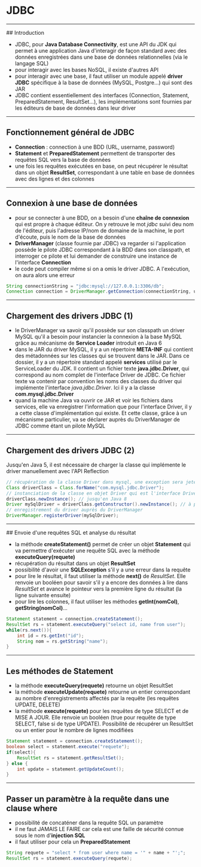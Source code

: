 # JDBC

----

## Introduction

- JDBC, pour **Java Database Connectivity**, est une API du JDK qui permet à une application Java d'interagir de façon standard avec des données enregistrées dans une base de données relationnelles (via le langage SQL)
- pour interagir avec les bases NoSQL, il existe d'autres API
- pour interagir avec une base, il faut utiliser un module appelé **driver JDBC** spécifique à la base de données (MySQL, Postgre...) qui sont des JAR
- JDBC contient essentiellement des interfaces (Connection, Statement, PreparedStatement, ResultSet...), les implémentations sont fournies par les éditeurs de base de données dans leur driver

----

## Fonctionnement général de JDBC

- **Connection** : connection à une BDD (URL, username, password)
- **Statement** et **PreparedStatement** permettent de transporter des requêtes SQL vers la base de données
- une fois les requêtes exécutées en base, on peut récupérer le résultat dans un objet **ResultSet**, correspondant à une table en base de données avec des lignes et des colonnes

----

## Connexion à une base de données

- pour se connecter à une BDD, on a besoin d'une **chaîne de connexion** qui est propre à chaque éditeur. On y retrouve le mot *jdbc* suivi deu nom de l'éditeur, puis l'adresse IP/nom de domaine de la machine, le port d'écoute, puis le nom de la base de données
- **DriverManager** (classe fournie par JDBC) va regarder si l'application possède le pilote JDBC correspondant à la BDD dans son classpath, et interroger ce pilote et lui demander de construire une instance de l'interface **Connection**
- le code peut compiler même si on a omis le driver JDBC. A l'exécution, on aura alors une erreur

```java
String connectionString = "jdbc:mysql://127.0.0.1:3306/db";
Connection connection = DriverManager.getConnection(connectionString, username, password);
```

----

## Chargement des drivers JDBC (1)

- le DriverManager va savoir qu'il possède sur son classpath un driver MySQL qu'il a besoin pour instancier la connexion à la base MySQL grâce au mécanisme de **Service Loader** introduit en Java 6
- dans le JAR du driver MySQL, il y a un répertoire **META-INF** qui contient des métadonnées sur les classes qui se trouvent dans le JAR. Dans ce dossier, il y a un répertoire standard appelé **services** utilisé par le ServiceLoader du JDK. Il contient un fichier texte **java.jdbc.Driver**, qui correspond au nom complet de l'interface Driver de JDBC. Ce fichier texte va contenir par convention les noms des classes du driver qui implémente l'interface *java.jdbc.Driver*. Ici il y a la classe **com.mysql.jdbc.Driver**
- quand la machine Java va ouvrir ce JAR et voir les fichiers dans services, elle va enregistrer l'information que pour l'interface Driver, il y a cette classe d'implémentation qui existe. Et cette classe, grâce à un mécanisme particulier, va se déclarer auprès du DriverManager de JDBC comme étant un pilote MySQL

----

## Chargement des drivers JDBC (2)

Jusqu'en Java 5, il est nécessaire de charger la classe qui implémente le driver manuellement avec l'API Reflection

```java
// récupération de la classe Driver dans mysql, une exception sera jeté si le JAR est absent du classpath
Class driverClass = Class.forName("com.mysql.jdbc.Driver");
// instanciation de la classe en objet Driver qui est l'interface Driver de JDBC
driverClass.newInstance(); // jusqu'en Java 8
Driver mySqlDriver = driverClass.getConstructor().newInstance(); // à partir de Java 9 (lié à la sécurité dans l'API Réflection)
// enregistrement du driver auprès du DriverManager
DriverManager.registerDriver(mySqlDriver);
```

----

## Envoie d'une requêtes SQL et analyse du résultat 

- la méthode **createStatement()** permet de créer un objet **Statement** qui va permettre d'exécuter une requête SQL avec la méthode **executeQuery(requete)**
- récupération du résultat dans un objet **ResultSet**
- possibilité d'avoir une **SQLException** s'il y a une erreur dans la requête
- pour lire le résultat, il faut utiliser la méthode **next()** de *ResultSet*. Elle renvoie un booléen pour savoir s'il y a encore des données à lire dans *ResultSet* et avance le pointeur vers la première ligne du résultat (la ligne suivante ensuite)
- pour lire les colonnes, il faut utiliser les méthodes **getInt(nomCol)**, **getString(nomCol)**...

```java
Statement statement = connection.createStatement();
ResultSet rs = statement.executeQuery("select id, name from user");
while(rs.next()){
    int id = rs.getInt("id");
    String nom = rs.getString("name");
}
```

----

## Les méthodes de Statement
- la méthode **executeQuery(requete)** retourne un objet ResultSet
- la méthode **executeUpdate(requete)** retourne un entier correspondant au nombre d'enregistrements affectés par la requête (les requêtes UPDATE, DELETE)
- la méthode **execute(requete)** pour les requêtes de type SELECT et de MISE A JOUR. Elle renvoie un booléen (true pour requête de type SELECT, false si de type UPDATE). Possibilité de récupérer un ResultSet ou un entier pour le nombre de lignes modifiées

```java
Statement statement = connection.createStatement();
boolean select = statement.execute("requete");
if(select){
    ResultSet rs = statement.getResultSet();
} else {
    int update = statement.getUpdateCount();
}
```

----

## Passer un paramètre à la requête dans une clause where

- possibilité de concaténer dans la requête SQL un paramètre
- il ne faut JAMAIS LE FAIRE car cela est une faille de sécurité connue sous le nom d'**injection SQL**
- il faut utiliser pour cela un **PreparedStatement**

```java
String requete = "select * from user where name = '" + name + "';";
ResultSet rs = statement.executeQuery(requete);
```
